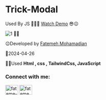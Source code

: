 # Trick-Modal
Used By JS
👩‍💻😎 [Watch Demo](https://fatememohamadian.github.io/Trick-Modal/)
                                                           😎😉  
                                                           
                                                          
![1](https://github.com/fatemeMohamadian/Trick-Modal/assets/155579918/3cbbb6e7-2c7b-4c93-9c93-e0b990d68191)
                                                             👩‍💻
                                    
                                                          

 😉Developed by <a href="https://linkedin.com/in/fateme-mohamadian-dev0824" target="blank">Fatemeh Mohamadian</a>

 📅2024-04-26

 👩‍💻Used **Html , css , TailwindCss, JavaScript** 

 <h3 align="left">Connect with me:</h3>
<p align="left">
<a href="https://linkedin.com/in/fateme-mohamadian-dev0824" target="blank"><img align="center" src="https://raw.githubusercontent.com/rahuldkjain/github-profile-readme-generator/master/src/images/icons/Social/linked-in-alt.svg" alt="fateme-mohamadian-dev0824" height="30" width="40" /></a>
<a href="https://instagram.com/fateme_mohamadiian.fed" target="blank"><img align="center" src="https://raw.githubusercontent.com/rahuldkjain/github-profile-readme-generator/master/src/images/icons/Social/instagram.svg" alt="fateme_mohamadiian.fed" height="30" width="40" /></a>
</p>


